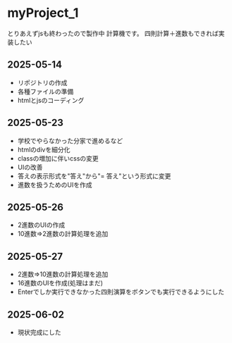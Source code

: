# myProject_1
とりあえずjsも終わったので製作中
計算機です。
四則計算＋進数もできれば実装したい
## 2025-05-14
- リポジトリの作成
- 各種ファイルの準備
- htmlとjsのコーディング
## 2025-05-23
- 学校でやらなかった分家で進めるなど
- htmlのdivを細分化
- classの増加に伴いcssの変更
- UIの改善
- 答えの表示形式を"答え"から"= 答え"という形式に変更
- 進数を扱うためのUIを作成
## 2025-05-26
- 2進数のUIの作成
- 10進数=>2進数の計算処理を追加
## 2025-05-27
- 2進数=>10進数の計算処理を追加
- 16進数のUIを作成(処理はまだ)
- Enterでしか実行できなかった四則演算をボタンでも実行できるようにした
## 2025-06-02
- 現状完成にした